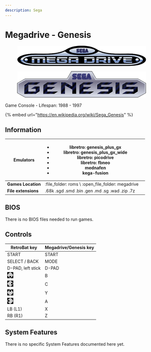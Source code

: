 ```yaml
---
description: Sega
---
```


# Megadrive - Genesis

<figure><img src="https://raw.githubusercontent.com/fabricecaruso/es-theme-carbon/5149a33eed46b2af638b06119397d4023b75131f/art/logos/megadrive.svg" alt=""><figcaption></figcaption></figure>

<figure><img src="https://raw.githubusercontent.com/fabricecaruso/es-theme-carbon/5149a33eed46b2af638b06119397d4023b75131f/art/logos/genesis.svg" alt=""><figcaption></figcaption></figure>

Game Console - Lifespan: 1988 - 1997

{% embed url="https://en.wikipedia.org/wiki/Sega_Genesis" %}

## Information

| **Emulators**       | <ul><li>libretro: genesis_plus_gx</li><li>libretro: genesis_plus_gx_wide</li><li>libretro: picodrive</li><li>libretro: fbneo</li><li>mednafen</li><li>kega-fusion</li></ul> |   |
| ------------------- | --------------------------------------------------------------------------------------------------------------------------------------------------------------------------- | - |
| **Games Location**  | :file\_folder: roms \ :open\_file\_folder: megadrive                                                                                                                        |   |
| **File extensions** | .68k .sgd .smd .bin .gen .md .sg .wad .zip .7z                                                                                                                              |   |

## BIOS

There is no BIOS files needed to run games.

## Controls

| RetroBat key                                                                    | Megadrive/Genesis key |
| ------------------------------------------------------------------------------- | --------------------- |
| START                                                                           | START                 |
| SELECT / BACK                                                                   | MODE                  |
| D-PAD, left stick                                                               | D-PAD                 |
| ![A](<../../.gitbook/assets/image (1) (2).png>)                                 | B                     |
| ![B](<../../.gitbook/assets/image (4).png>)                                     | C                     |
| <img src="../../.gitbook/assets/image (3) (1).png" alt="" data-size="original"> | Y                     |
| <img src="../../.gitbook/assets/image (2) (1).png" alt="" data-size="line">     | A                     |
| LB (L1)                                                                         | X                     |
| RB (R1)                                                                         | Z                     |

## System Features

There is no specific System Features documented here yet.
